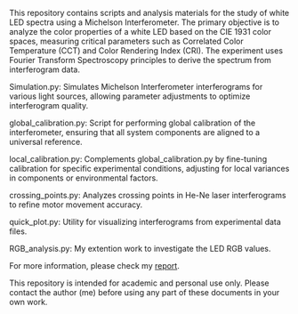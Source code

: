This repository contains scripts and analysis materials for the study of white LED spectra using a Michelson Interferometer. The primary objective is to analyze the color properties of a white LED based on the CIE 1931 color spaces, measuring critical parameters such as Correlated Color Temperature (CCT) and Color Rendering Index (CRI). The experiment uses Fourier Transform Spectroscopy principles to derive the spectrum from interferogram data.


Simulation.py: Simulates Michelson Interferometer interferograms for various light sources, allowing parameter adjustments to optimize interferogram quality.

global_calibration.py: Script for performing global calibration of the interferometer, ensuring that all system components are aligned to a universal reference.

local_calibration.py: Complements global_calibration.py by fine-tuning calibration for specific experimental conditions, adjusting for local variances in components or environmental factors.

crossing_points.py: Analyzes crossing points in He-Ne laser interferograms to refine motor movement accuracy.

quick_plot.py: Utility for visualizing interferograms from experimental data files.

RGB_analysis.py: My extention work to investigate the LED RGB values.

For more information, please check my [report](https://github.com/ZZZiyao/Year2-Interferometry-Lab/blob/main/Interferometry_Report.pdf).

This repository is intended for academic and personal use only. Please contact the author (me) before using any part of these documents in your own work.
